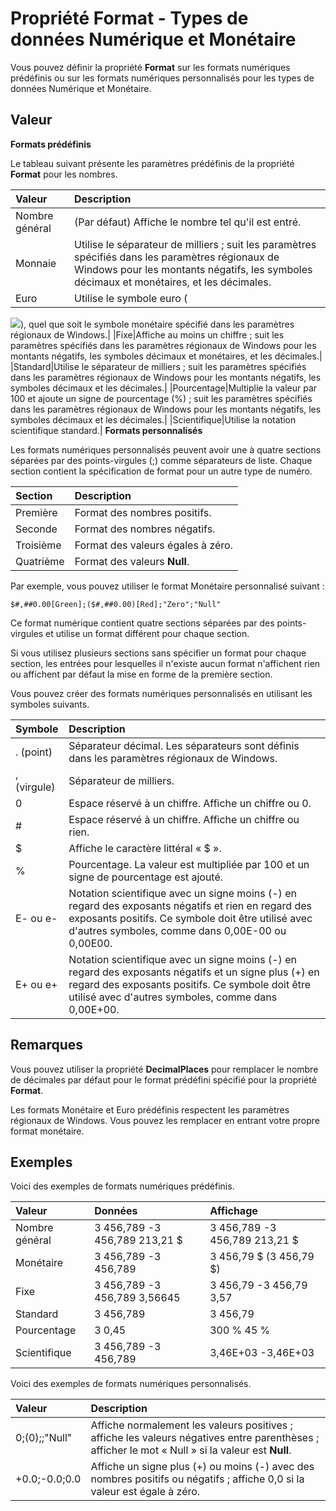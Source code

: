 
# Propriété Format - Types de données Numérique et Monétaire

Vous pouvez définir la propriété  **Format** sur les formats numériques prédéfinis ou sur les formats numériques personnalisés pour les types de données Numérique et Monétaire.
 


## Valeur

 **Formats prédéfinis**
 

 
Le tableau suivant présente les paramètres prédéfinis de la propriété  **Format** pour les nombres.
 

 


|**Valeur**|**Description**|
|:-----|:-----|
|Nombre général|(Par défaut) Affiche le nombre tel qu'il est entré.|
|Monnaie|Utilise le séparateur de milliers ; suit les paramètres spécifiés dans les paramètres régionaux de Windows pour les montants négatifs, les symboles décimaux et monétaires, et les décimales.|
|Euro|Utilise le symbole euro (
 
![](images/euro_ZA06048440.gif)), quel que soit le symbole monétaire spécifié dans les paramètres régionaux de Windows.|
|Fixe|Affiche au moins un chiffre ; suit les paramètres spécifiés dans les paramètres régionaux de Windows pour les montants négatifs, les symboles décimaux et monétaires, et les décimales.|
|Standard|Utilise le séparateur de milliers ; suit les paramètres spécifiés dans les paramètres régionaux de Windows pour les montants négatifs, les symboles décimaux et les décimales.|
|Pourcentage|Multiplie la valeur par 100 et ajoute un signe de pourcentage (%) ; suit les paramètres spécifiés dans les paramètres régionaux de Windows pour les montants négatifs, les symboles décimaux et les décimales.|
|Scientifique|Utilise la notation scientifique standard.|
 **Formats personnalisés**
 

 
Les formats numériques personnalisés peuvent avoir une à quatre sections séparées par des points-virgules (;) comme séparateurs de liste. Chaque section contient la spécification de format pour un autre type de numéro.
 

 


|**Section**|**Description**|
|:-----|:-----|
|Première|Format des nombres positifs.|
|Seconde|Format des nombres négatifs.|
|Troisième|Format des valeurs égales à zéro.|
|Quatrième|Format des valeurs  **Null**.|
Par exemple, vous pouvez utiliser le format Monétaire personnalisé suivant :
 

 



```
$#,##0.00[Green];($#,##0.00)[Red];"Zero";"Null"
```

Ce format numérique contient quatre sections séparées par des points-virgules et utilise un format différent pour chaque section.
 

 
Si vous utilisez plusieurs sections sans spécifier un format pour chaque section, les entrées pour lesquelles il n'existe aucun format n'affichent rien ou affichent par défaut la mise en forme de la première section.
 

 
Vous pouvez créer des formats numériques personnalisés en utilisant les symboles suivants.
 

 


|**Symbole**|**Description**|
|:-----|:-----|
|. (point)|Séparateur décimal. Les séparateurs sont définis dans les paramètres régionaux de Windows.|
|, (virgule)|Séparateur de milliers.|
|0|Espace réservé à un chiffre. Affiche un chiffre ou 0.|
|#|Espace réservé à un chiffre. Affiche un chiffre ou rien.|
|$|Affiche le caractère littéral « $ ».|
|%|Pourcentage. La valeur est multipliée par 100 et un signe de pourcentage est ajouté.|
|E- ou e-|Notation scientifique avec un signe moins (-) en regard des exposants négatifs et rien en regard des exposants positifs. Ce symbole doit être utilisé avec d'autres symboles, comme dans 0,00E-00 ou 0,00E00.|
|E+ ou e+|Notation scientifique avec un signe moins (-) en regard des exposants négatifs et un signe plus (+) en regard des exposants positifs. Ce symbole doit être utilisé avec d'autres symboles, comme dans 0,00E+00.|

## Remarques

Vous pouvez utiliser la propriété  **DecimalPlaces** pour remplacer le nombre de décimales par défaut pour le format prédéfini spécifié pour la propriété **Format**.
 

 
Les formats Monétaire et Euro prédéfinis respectent les paramètres régionaux de Windows. Vous pouvez les remplacer en entrant votre propre format monétaire.
 

 

## Exemples

Voici des exemples de formats numériques prédéfinis.
 

 


|**Valeur**|**Données**|**Affichage**|
|:-----|:-----|:-----|
|Nombre général|3 456,789 -3 456,789 213,21 $|3 456,789 -3 456,789 213,21 $|
|Monétaire|3 456,789 -3 456,789|3 456,79 $ (3 456,79 $)|
|Fixe|3 456,789 -3 456,789 3,56645|3 456,79 -3 456,79 3,57|
|Standard|3 456,789|3 456,79|
|Pourcentage|3  0,45|300 %  45 %|
|Scientifique|3 456,789 -3 456,789|3,46E+03 -3,46E+03|
Voici des exemples de formats numériques personnalisés.
 

 


|**Valeur**|**Description**|
|:-----|:-----|
|0;(0);;"Null"|Affiche normalement les valeurs positives ; affiche les valeurs négatives entre parenthèses ; afficher le mot « Null » si la valeur est  **Null**.|
|+0.0;-0.0;0.0|Affiche un signe plus (+) ou moins (-) avec des nombres positifs ou négatifs ; affiche 0,0 si la valeur est égale à zéro.|
